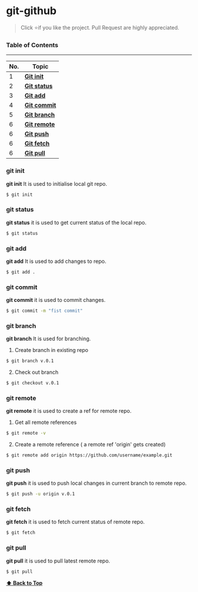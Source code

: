 # git-github

> Click :star:if you like the project. Pull Request are highly appreciated.

### Table of Contents

---

| No. | Topic                               |
| --- | ------------------------------------|
| 1   | [**Git init**](#git-init)           |
| 2   | [**Git status**](#git-status)       |
| 3   | [**Git add**](#git-add)             |
| 4   | [**Git commit**](#git-commit)       |
| 5   | [**Git branch**](#git-branch)       |
| 6   | [**Git remote**](#git-remote)       |
| 6   | [**Git push**](#git-push)         	|
| 6   | [**Git fetch**](#git-fetch)        	|
| 6   | [**Git pull**](#git-pull)         	|
											
### git init

**git init** It is used to initialise local git repo.
```bash
$ git init
```

### git status

**git status** it is used to get current status of the local repo.
```bash
$ git status
```

### git add

**git add** It is used to add changes to repo.
```bash
$ git add .
```

### git commit

**git commit** it is used to commit changes.
```bash
$ git commit -m "fist commit"
```

### git branch

**git branch** It is used for branching.
1. Create branch in existing repo
```bash
$ git branch v.0.1
```
2. Check out branch 
```bash
$ git checkout v.0.1
```

### git remote

**git remote** it is used to create a ref for remote repo.
1. Get all remote references
```bash
$ git remote -v
```
2. Create a remote reference ( a remote ref 'origin' gets created)
```bash
$ git remote add origin https://github.com/username/example.git
```

### git push

**git push** it is used to push local changes in current branch to remote repo.
```bash
$ git push -u origin v.0.1
```

### git fetch

**git fetch** it is used to fetch current status of remote repo.
```bash
$ git fetch
```

### git pull

**git pull** it is used to pull latest remote repo.
```bash
$ git pull
```


**[⬆ Back to Top](#table-of-contents)**
